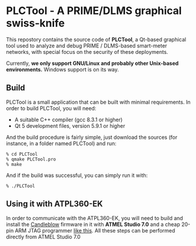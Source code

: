 # PLCTool - A PRIME/DLMS graphical swiss-knife
This repostory contains the source code of **PLCTool**, a Qt-based graphical tool used to analyze and debug PRIME / DLMS-based smart-meter networks, with special focus on the security of these deployments.

Currently, **we only support GNU/Linux and probably other Unix-based environments.** Windows support is on its way.

## Build
PLCTool is a small application that can be built with minimal requirements. In order to build PLCTool, you will need:

- A suitable C++ compiler (gcc 8.3.1 or higher)
- Qt 5 development files, version 5.9.1 or higher

And the build procedure is fairly simple, just download the sources (for instance, in a folder named PLCTool) and run:
```
% cd PLCTool
% qmake PLCTool.pro
% make
```

And if the build was successful, you can simply run it with:
```
% ./PLCTool
```

## Using it with ATPL360-EK
In order to communicate with the ATPL360-EK, you will need to build and install the [Candleblow](https://github.com/TarlogicSecurity/Candleblow) firmware in it with **ATMEL Studio 7.0** and a cheap 20-pin ARM JTAG programmer [like this](https://www.amazon.es/Gen%C3%A9rico-depurador-soporte-Ortex-M3-reemplazo/dp/B086RJZXGJ/ref=sr_1_2?__mk_es_ES=%C3%85M%C3%85%C5%BD%C3%95%C3%91&dchild=1&keywords=Jtag+Usb+arm&qid=1606854930&sr=8-2).  All these steps can be performed directly from ATMEL Studio 7.0
